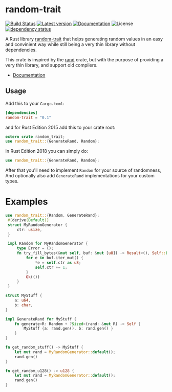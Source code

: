 # random-trait
[![Build Status](https://travis-ci.org/elichai/random-trait.svg?branch=master)](https://travis-ci.org/elichai/random-trait)
[![Latest version](https://img.shields.io/crates/v/random-trait.svg)](https://crates.io/crates/random-trait)
[![Documentation](https://docs.rs/random-trait/badge.svg)](https://docs.rs/random-trait)
![License](https://img.shields.io/crates/l/random-trait.svg)
[![dependency status](https://deps.rs/repo/github/elichai/random-trait/status.svg)](https://deps.rs/repo/github/elichai/random-trait)

A Rust library [random-trait](https://crates.io/crates/random-trait) that helps generating random values in an easy and convinient way 
while still being a very thin library without dependencies.

This crate is inspired by the [rand](http://crates.io/crates/rand) crate, 
but with the purpose of providing a very thin library, and support old compilers.

* [Documentation](https://docs.rs/random-trait)

## Usage

Add this to your `Cargo.toml`:

```toml
[dependencies]
random-trait = "0.1"
```

and for Rust Edition 2015 add this to your crate root:

```rust
extern crate random_trait;
use random_trait::{GenerateRand, Random};
```
In Rust Edition 2018 you can simply do:
```rust
use random_trait::{GenerateRand, Random};
```

After that you'll need to implement `Random` for your source of randomness,  <br>
And optionally also add `GenerateRand` implementations for your custom types.

# Examples

```rust
use random_trait::{Random, GenerateRand};
 #[derive(Default)]
 struct MyRandomGenerator {
     ctr: usize,
 }

 impl Random for MyRandomGenerator {
     type Error = ();
     fn try_fill_bytes(&mut self, buf: &mut [u8]) -> Result<(), Self::Error> {
         for e in buf.iter_mut() {
             *e = self.ctr as u8;
             self.ctr += 1;
         }
         Ok(())
     }
 }

struct MyStuff {
    a: u64,
    b: char,
}

impl GenerateRand for MyStuff {
    fn generate<R: Random + ?Sized>(rand: &mut R) -> Self {
        MyStuff {a: rand.gen(), b: rand.gen() }
    }
}

fn get_random_stuff() -> MyStuff {
    let mut rand = MyRandomGenerator::default();
    rand.gen()
}

fn get_random_u128() -> u128 {
    let mut rand = MyRandomGenerator::default();
    rand.gen()
}
```